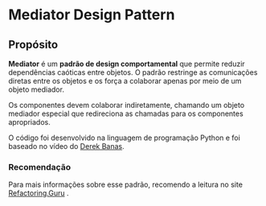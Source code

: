 # Mediator Design Pattern

## Propósito

**Mediator** é um **padrão de design comportamental** que permite reduzir dependências caóticas entre objetos. O padrão restringe as comunicações diretas entre os objetos e os força a colaborar apenas por meio de um objeto mediador. 

Os componentes devem colaborar indiretamente, chamando um objeto mediador especial que redireciona as chamadas para os componentes apropriados.

O código foi desenvolvido na linguagem de programação Python e foi baseado no vídeo do [Derek Banas](https://www.youtube.com/watch?v=8DxIpdKd41A).

### Recomendação

Para mais informações sobre esse padrão, recomendo a leitura no site [Refactoring.Guru](https://refactoring.guru/design-patterns/mediator) . 